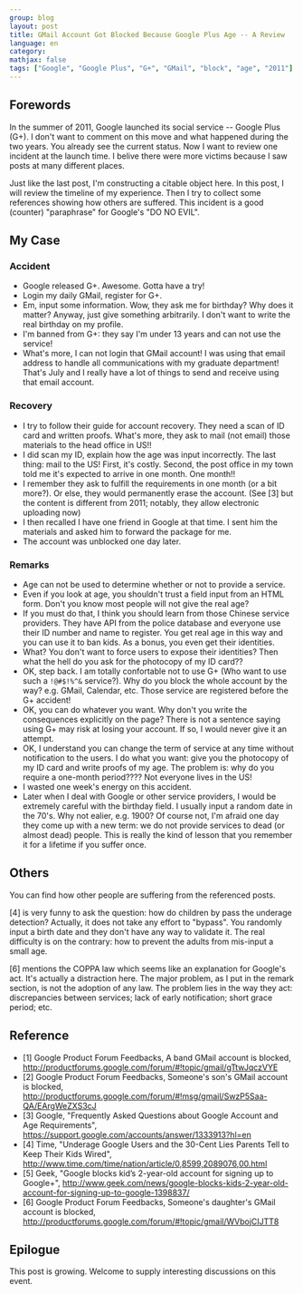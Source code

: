 ```yaml
---
group: blog
layout: post
title: GMail Account Got Blocked Because Google Plus Age -- A Review
language: en
category: 
mathjax: false
tags: ["Google", "Google Plus", "G+", "GMail", "block", "age", "2011"]
---
```


## Forewords

In the summer of 2011, Google launched its social service -- Google Plus (G+).
I don't want to comment on this move and what happened during the two years. 
You already see the current status.
Now I want to review one incident at the launch time. 
I belive there were more victims because I saw posts at many different places. 

Just like the last post, I'm constructing a citable object here.
In this post, I will review the timeline of my experience. 
Then I try to collect some references showing how others are suffered.
This incident is a good (counter) "paraphrase" for Google's "DO NO EVIL". 

## My Case 

### Accident

   * Google released G+. Awesome. Gotta have a try!
   * Login my daily GMail, register for G+. 
   * Em, input some information. 
   Wow, they ask me for birthday?
   Why does it matter? 
   Anyway, just give something arbitrarily. 
   I don't want to write the real birthday on my profile.
   * I'm banned from G+:
   they say I'm under 13 years and can not use the service!
   * What's more, I can not login that GMail account!
   I was using that email address to handle all communications with my graduate department!
   That's July and I really have a lot of things to send and receive using that email account.

### Recovery

   * I try to follow their guide for account recovery.
   They need a scan of ID card and written proofs. 
   What's more, they ask to mail (not email) those materials to the head office in US!!
   * I did scan my ID, explain how the age was input incorrectly. 
   The last thing: mail to the US!
   First, it's costly. 
   Second, the post office in my town told me it's expected to arrive in one month. 
   One month!!
   * I remember they ask to fulfill the requirements in one month (or a bit more?). 
   Or else, they would permanently erase the account.
   (See [3] but the content is different from 2011; notably, they allow electronic uploading now)
   * I then recalled I have one friend in Google at that time. 
   I sent him the materials and asked him to forward the package for me.
   * The account was unblocked one day later. 

### Remarks

   * Age can not be used to determine whether or not to provide a service.
   * Even if you look at age, you shouldn't trust a field input from an HTML form.
   Don't you know most people will not give the real age? 
   * If you must do that, I think you should learn from those Chinese service providers. 
   They have API from the police database and everyone use their ID number and name to register. 
   You get real age in this way and you can use it to ban kids. 
   As a bonus, you even get their identities.
   * What? You don't want to force users to expose their identities?
   Then what the hell do you ask for the photocopy of my ID card??
   * OK, step back. 
   I am totally confortable not to use G+ 
   (Who want to use such a `!@#$!%^&` service?).
   Why do you block the whole account by the way?
   e.g. GMail, Calendar, etc.
   Those service are registered before the G+ accident! 
   * OK, you can do whatever you want. 
   Why don't you write the consequences explicitly on the page?
   There is not a sentence saying using G+ may risk at losing your account.
   If so, I would never give it an attempt.
   * OK, I understand you can change the term of service at any time
   without notification to the users. 
   I do what you want:
   give you the photocopy of my ID card and write proofs of my age.
   The problem is: why do you require a one-month period????
   Not everyone lives in the US!
   * I wasted one week's energy on this accident.
   * Later when I deal with Google or other service providers, 
   I would be extremely careful with the birthday field. 
   I usually input a random date in the 70's. 
   Why not ealier, e.g. 1900?
   Of course not, I'm afraid one day they come up with a new term:
   we do not provide services to dead (or almost dead) people. 
   This is really the kind of lesson that you remember it for a lifetime if you suffer once. 

## Others

You can find how other people are suffering from the referenced posts.

[4] is very funny to ask the question: how do children by pass the underage detection? 
Actually, it does not take any effort to "bypass". 
You randomly input a birth date and they don't have any way to validate it.
The real difficulty is on the contrary: 
how to prevent the adults from mis-input a small age.

[6] mentions the COPPA law which seems like an explanation for Google's act. 
It's actually a distraction here.
The major problem, as I put in the remark section, is not the adoption of any law.
The problem lies in the way they act:
discrepancies between services; lack of early notification; short grace period; etc. 

## Reference

   * [1] Google Product Forum Feedbacks, A band GMail account is blocked, <http://productforums.google.com/forum/#!topic/gmail/gTtwJqczVYE>
   * [2] Google Product Forum Feedbacks, Someone's son's GMail account is blocked, <http://productforums.google.com/forum/#!msg/gmail/SwzP5Saa-QA/EArgWeZXS3cJ>
   * [3] Google, "Frequently Asked Questions about Google Account and Age Requirements", <https://support.google.com/accounts/answer/1333913?hl=en>
   * [4] Time, "Underage Google Users and the 30-Cent Lies Parents Tell to Keep Their Kids Wired", <http://www.time.com/time/nation/article/0,8599,2089076,00.html>
   * [5] Geek, "Google blocks kid’s 2-year-old account for signing up to Google+", <http://www.geek.com/news/google-blocks-kids-2-year-old-account-for-signing-up-to-google-1398837/>
   * [6] Google Product Forum Feedbacks, Someone's daughter's GMail account is blocked, <http://productforums.google.com/forum/#!topic/gmail/WVbojCIJTT8>

## Epilogue

This post is growing. 
Welcome to supply interesting discussions on this event.
